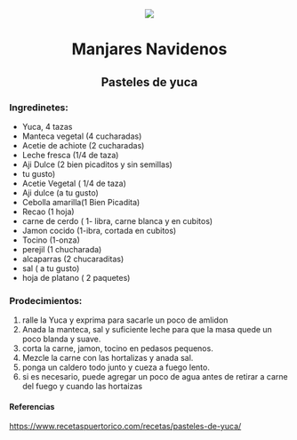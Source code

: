<div align="center">
<img src= "https://user-images.githubusercontent.com/95309326/145265458-1cade047-c948-4eee-bd10-23e134a68fb2.png" />

# Manjares Navidenos
## Pasteles de yuca 
  
  </div>
  
### Ingredinetes: 
- Yuca, 4 tazas
- Manteca vegetal (4 cucharadas)
- Acetie de achiote (2 cucharadas) 
- Leche fresca (1/4 de taza)
- Aji Dulce (2 bien picaditos y sin semillas)
- tu gusto)
- Acetie Vegetal ( 1/4 de taza)
- Aji dulce (a tu gusto)
- Cebolla amarilla(1 Bien Picadita)
- Recao (1 hoja)
- carne de cerdo ( 1- libra, carne blanca y en cubitos)
- Jamon cocido (1-ibra, cortada en cubitos)
- Tocino (1-onza)
- perejil (1 chucharada)
- alcaparras (2 chucaraditas)
- sal ( a tu gusto)
- hoja de platano ( 2 paquetes)
### Prodecimientos:
1. ralle la Yuca y exprima para sacarle un poco de amlidon
2. Anada la manteca, sal y suficiente leche para que la masa quede un poco blanda y suave.
3. corta la carne, jamon, tocino en pedasos pequenos.
4. Mezcle la carne con las hortalizas y anada sal.
5. ponga un caldero todo junto y cueza a fuego lento.
6. si es necesario, puede agregar un poco de agua antes de retirar a carne del fuego y cuando las hortaizas


#### Referencias
https://www.recetaspuertorico.com/recetas/pasteles-de-yuca/
